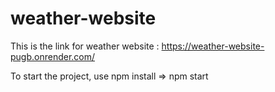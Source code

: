 # weather-website


This is the link for weather website : https://weather-website-pugb.onrender.com/

To start the project, use npm install => npm start
